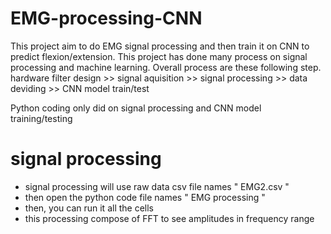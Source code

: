 # EMG-processing-CNN
This project aim to do EMG signal processing and then train it on CNN to predict flexion/extension.
This project has done many process on signal processing and machine learning. Overall process are these following step.
hardware filter design >> signal aquisition >> signal processing >> data deviding >> CNN model train/test

Python coding only did on signal processing and CNN model training/testing

# signal processing 
  - signal processing will use raw data csv file names " EMG2.csv "
  - then open the python code file names " EMG processing "
  - then, you can run it all the cells
  - this processing compose of FFT to see amplitudes in frequency range
